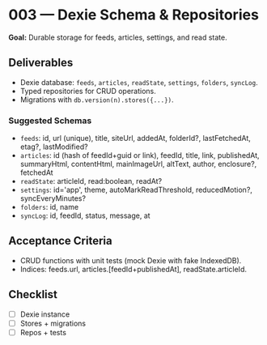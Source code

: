 # 003 — Dexie Schema & Repositories

**Goal:** Durable storage for feeds, articles, settings, and read state.

## Deliverables

- Dexie database: `feeds`, `articles`, `readState`, `settings`, `folders`, `syncLog`.
- Typed repositories for CRUD operations.
- Migrations with `db.version(n).stores({...})`.

### Suggested Schemas

- `feeds`: id, url (unique), title, siteUrl, addedAt, folderId?, lastFetchedAt, etag?, lastModified?
- `articles`: id (hash of feedId+guid or link), feedId, title, link, publishedAt, summaryHtml, contentHtml, mainImageUrl, altText, author, enclosure?, fetchedAt
- `readState`: articleId, read:boolean, readAt?
- `settings`: id='app', theme, autoMarkReadThreshold, reducedMotion?, syncEveryMinutes?
- `folders`: id, name
- `syncLog`: id, feedId, status, message, at

## Acceptance Criteria

- CRUD functions with unit tests (mock Dexie with fake IndexedDB).
- Indices: feeds.url, articles.[feedId+publishedAt], readState.articleId.

## Checklist

- [ ] Dexie instance
- [ ] Stores + migrations
- [ ] Repos + tests
